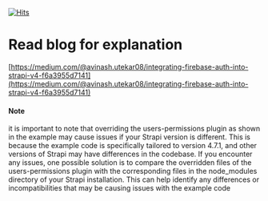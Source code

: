 [![Hits](https://hits.seeyoufarm.com/api/count/incr/badge.svg?url=https%3A%2F%2Fgithub.com%2FAvinashUtekar%2Fstrapi-v4-firebase-auth&count_bg=%2379C83D&title_bg=%23555555&icon=&icon_color=%23E7E7E7&title=hits&edge_flat=false)](https://hits.seeyoufarm.com)                   


# Read blog for explanation
[https://medium.com/@avinash.utekar08/integrating-firebase-auth-into-strapi-v4-f6a3955d7141](https://medium.com/@avinash.utekar08/integrating-firebase-auth-into-strapi-v4-f6a3955d7141)


#### Note
it is important to note that overriding the users-permissions plugin as shown in the example may cause issues if your Strapi version is different. This is because the example code is specifically tailored to version 4.7.1, and other versions of Strapi may have differences in the codebase.
If you encounter any issues, one possible solution is to compare the overridden files of the users-permissions plugin with the corresponding files in the node_modules directory of your Strapi installation. This can help identify any differences or incompatibilities that may be causing issues with the example code








